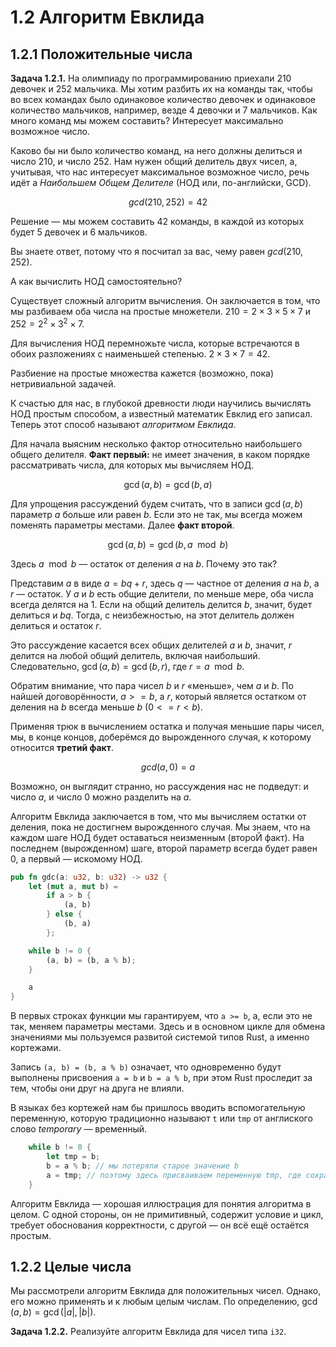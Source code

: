 # 1.2 Алгоритм Евклида

## 1.2.1 Положительные числа

**Задача 1.2.1.** На олимпиаду по программированию приехали 210 девочек и 252 мальчика.
Мы хотим разбить их на команды так, чтобы во всех командах было одинаковое количество девочек и одинаковое количество мальчиков, например, везде 4 девочки и 7 мальчиков.
Как много команд мы можем составить? Интересует максимально возможное число.

Каково бы ни было количество команд, на него должны делиться и число 210, и число 252.
Нам нужен общий делитель двух чисел, а, учитывая, что нас интересует максимальное возможное число, речь идёт а *Наибольшем Общем Делителе* (НОД или, по-английски, GCD).

$$
gcd(210, 252) = 42
$$

Решение — мы можем составить 42 команды, в каждой из которых будет 5 девочек и 6 мальчиков.

Вы знаете ответ, потому что я посчитал за вас, чему равен $gcd(210, 252)$.

А как вычислить НОД самостоятельно?

Существует сложный алгоритм вычисления.
Он заключается в том, что мы разбиваем оба числа на простые множетели.
$210 = 2 \times 3 \times 5 \times 7$ и $252 = 2^2 \times 3^2 \times 7$.

Для вычисления НОД перемножьте числа, которые встречаются в обоих разложениях с наименьшей степенью.
$2 \times 3 \times 7 = 42$.

Разбиение на простые множества кажется (возможно, пока) нетривиальной задачей.

К счастью для нас, в глубокой древности люди научились вычислять НОД простым способом, а известный математик Евклид его записал.
Теперь этот способ называют *алгоритмом Евклида*.

Для начала выясним несколько фактор относительно наибольшего общего делителя. **Факт первый:** не имеет значения, в каком порядке рассматривать числа, для которых мы вычисляем НОД.

$$
\gcd(a, b) = \gcd(b, a)
$$

Для упрощения рассуждений будем считать, что в записи $\gcd(a, b)$ параметр $a$ больше или равен $b$.
Если это не так, мы всегда можем поменять параметры местами.
Далее **факт второй**.

$$
\gcd(a, b) = \gcd(b, a \mod b)
$$

Здесь $a \mod b$ — остаток от деления $a$ на $b$.
Почему это так?

Представим $a$ в виде $a = b q + r$, здесь $q$ — частное от деления $a$ на $b$, а $r$ — остаток.
У $a$ и $b$ есть общие делители, по меньше мере, оба числа всегда делятся на $1$.
Если на общий делитель делится $b$, значит, будет делиться и $b q$.
Тогда, с неизбежностью, на этот делитель должен делиться и остаток $r$.

Это рассуждение касается всех общих делителей $a$ и $b$, значит, $r$ делится на любой общий делитель, включая наибольший. Следовательно, $\gcd(a, b) = \gcd(b, r)$, где $r = a \mod b$.

Обратим внимание, что пара чисел $b$ и $r$ «меньше», чем $a$ и $b$. По найшей договорённости, $a >= b$, а $r$, который является остатком от деления на $b$ всегда меньше $b$ ($0 <= r < b$).

Применяя трюк в вычислением остатка и получая меньшие пары чисел, мы, в конце концов, доберёмся до вырожденного случая, к которому относится **третий факт**.

$$
gcd(a, 0) = a
$$

Возможно, он выглядит странно, но рассуждения нас не подведут: и число $a$, и число $0$ можно разделить на $a$.

Алгоритм Евклида заключается в том, что мы вычисляем остатки от деления, пока не достигнем вырожденного случая.
Мы знаем, что на каждом шаге НОД будет оставаться неизменным (второЙ факт).
На последнем (вырожденном) шаге, второй параметр всегда будет равен $0$, а первый — искомому НОД.

```rust
pub fn gdc(a: u32, b: u32) -> u32 {
    let (mut a, mut b) =
        if a > b {
            (a, b)
        } else {
            (b, a)
        };

    while b != 0 {
        (a, b) = (b, a % b);
    }

    a
}
```

В первых строках функции мы гарантируем, что `a >= b`, а, если это не так, меняем параметры местами.
Здесь и в основном цикле для обмена значениями мы пользуемся развитой системой типов Rust, а именно кортежами.

Запись `(a, b) = (b, a % b)` означает, что одновременно будут выполнены присвоения `a = b` и `b = a % b`, при этом Rust проследит за тем, чтобы они друг на друга не влияли.

В языках без кортежей нам бы пришлось вводить вспомогательную переменную, которую традиционно называют `t` или `tmp` от англиского слово *temporary* — временный.

```rust
    while b != 0 {
        let tmp = b;
        b = a % b; // мы потеряли старое значение b
        a = tmp; // поэтому здесь присваиваем переменную tmp, где сохранили старое значение b
    }
```

Алгоритм Евклида — хорошая иллюстрация для понятия алгоритма в целом.
С одной стороны, он не примитивный, содержит условие и цикл, требует обоснования корректности, с другой — он всё ещё остаётся простым.

## 1.2.2 Целые числа

Мы рассмотрели алгоритм Евклида для положительных чисел. Однако, его можно применять и к любым целым числам.
По определению, $\gcd(a, b) = \gcd(|a|, |b|)$.

**Задача 1.2.2.** Реализуйте алгоритм Евклида для чисел типа `i32`.